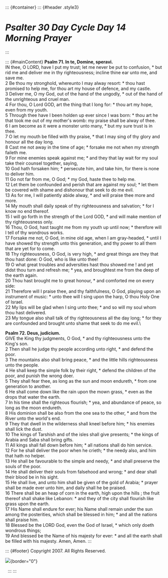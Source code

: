 ::: {#container}
::: {#header .style3}
# *Psalter 30 Day Cycle Day 14 Morning Prayer*
:::

::: {#mainContent}
**Psalm 71. In te, Domine, speravi.**\
IN thee, O LORD, have I put my trust; let me never be put to confusion,
\* but rid me and deliver me in thy righteousness; incline thine ear
unto me, and save me.\
2 Be thou my stronghold, whereunto I may alway resort: \* thou hast
promised to help me, for thou art my house of defence, and my castle.\
3 Deliver me, O my God, out of the hand of the ungodly, \* out of the
hand of the unrighteous and cruel man.\
4 For thou, O Lord GOD, art the thing that I long for: \* thou art my
hope, even from my youth.\
5 Through thee have I been holden up ever since I was born: \* thou art
he that took me out of my mother\'s womb: my praise shall be alway of
thee.\
6 I am become as it were a monster unto many, \* but my sure trust is in
thee.\
7 O let my mouth be filled with thy praise, \* that I may sing of thy
glory and honour all the day long.\
8 Cast me not away in the time of age; \* forsake me not when my
strength faileth me.\
9 For mine enemies speak against me; \* and they that lay wait for my
soul take their counsel together, saying,\
10 God hath forsaken him; \* persecute him, and take him, for there is
none to deliver him.\
11 Go not far from me, O God; \* my God, haste thee to help me.\
12 Let them be confounded and perish that are against my soul; \* let
them be covered with shame and dishonour that seek to do me evil.\
13 As for me, I will patiently abide alway, \* and will praise thee more
and more.\
14 My mouth shall daily speak of thy righteousness and salvation; \* for
I know no end thereof.\
15 I will go forth in the strength of the Lord GOD, \* and will make
mention of thy righteousness only.\
16 Thou, O God, hast taught me from my youth up until now; \* therefore
will I tell of thy wondrous works.\
17 Forsake me not, O God, in mine old age, when I am gray-headed, \*
until I have showed thy strength unto this generation, and thy power to
all them that are yet for to come.\
18 Thy righteousness, O God, is very high, \* and great things are they
that thou hast done: O God, who is like unto thee!\
19 O what great troubles and adversities hast thou showed me ! and yet
didst thou turn and refresh me; \* yea, and broughtest me from the deep
of the earth again.\
20 Thou hast brought me to great honour, \* and comforted me on every
side:\
21 Therefore will I praise thee, and thy faithfulness, O God, playing
upon an instrument of music: \* unto thee will I sing upon the harp, O
thou Holy One of Israel.\
22 My lips will be glad when I sing unto thee; \* and so will my soul
whom thou hast delivered.\
23 My tongue also shall talk of thy righteousness all the day long; \*
for they are confounded and brought unto shame that seek to do me evil.\

**Psalm 72. Deus, judicium.**\
GIVE the King thy judgments, O God, \* and thy righteousness unto the
King\'s son.\
2 Then shall he judge thy people according unto right, \* and defend the
poor.\
3 The mountains also shall bring peace, \* and the little hills
righteousness unto the people.\
4 He shall keep the simple folk by their right, \* defend the children
of the poor, and punish the wrong doer.\
5 They shall fear thee, as long as the sun and moon endureth, \* from
one generation to another.\
6 He shall come down like the rain upon the mown grass, \* even as the
drops that water the earth.\
7 In his time shall the righteous flourish; \* yea, and abundance of
peace, so long as the moon endureth.\
8 His dominion shall be also from the one sea to the other, \* and from
the River unto the world\'s end.\
9 They that dwell in the wilderness shall kneel before him; \* his
enemies shall lick the dust.\
10 The kings of Tarshish and of the isles shall give presents; \* the
kings of Arabia and Saba shall bring gifts.\
11 All kings shall fall down before him; \* all nations shall do him
service.\
12 For he shall deliver the poor when he crieth; \* the needy also, and
him that hath no helper.\
13 He shall be favourable to the simple and needy, \* and shall preserve
the souls of the poor.\
14 He shall deliver their souls from falsehood and wrong; \* and dear
shall their blood be in his sight.\
15 He shall live, and unto him shall be given of the gold of Arabia; \*
prayer shall be made ever unto him, and daily shall he be praised.\
16 There shall be an heap of corn in the earth, high upon the hills ;
the fruit thereof shall shake like Lebanon: \* and they of the city
shall flourish like grass upon the earth.\
17 His Name shall endure for ever; his Name shall remain under the sun
among the posterities, which shall be blessed in him; \* and all the
nations shall praise him.\
18 Blessed be the LORD God, even the God of Israel, \* which only doeth
wondrous things;\
19 And blessed be the Name of his majesty for ever: \* and all the earth
shall be filled with his majesty. Amen, Amen.
:::

::: {#footer}
Copyright 2007. All Rights Reserved.

![](http://stats.superstats.com/b/ss/DAVIDMCMANNES/1){border="0"}

 
:::
:::
